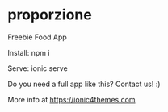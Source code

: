 # proporzione

Freebie Food App

Install:
npm i

Serve:
ionic serve

Do you need a full app like this? Contact us! :)

More info at https://ionic4themes.com